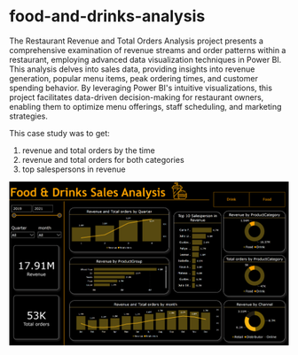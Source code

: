 # food-and-drinks-analysis
The Restaurant Revenue and Total Orders Analysis project presents a comprehensive examination of revenue streams and order patterns within a restaurant, employing advanced data visualization techniques in Power BI. This analysis delves into sales data, providing insights into revenue generation, popular menu items, peak ordering times, and customer spending behavior. By leveraging Power BI's intuitive visualizations, this project facilitates data-driven decision-making for restaurant owners, enabling them to optimize menu offerings, staff scheduling, and marketing strategies.

This case study was to get:
1) revenue and total orders by the time
2) revenue and total orders for both categories
3) top salespersons in revenue

<img src="https://github.com/mostafayousry589/food-and-drinks-analysis/blob/main/Power%20bi.png">
